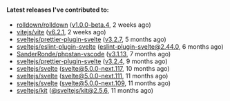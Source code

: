 ####  Latest releases I've contributed to:

- [rolldown/rolldown](https://github.com/rolldown/rolldown) ([v1.0.0-beta.4](https://github.com/rolldown/rolldown/releases/tag/v1.0.0-beta.4), 2 weeks ago)
- [vitejs/vite](https://github.com/vitejs/vite) ([v6.2.1](https://github.com/vitejs/vite/releases/tag/v6.2.1), 2 weeks ago)
- [sveltejs/prettier-plugin-svelte](https://github.com/sveltejs/prettier-plugin-svelte) ([v3.2.7](https://github.com/sveltejs/prettier-plugin-svelte/releases/tag/v3.2.7), 5 months ago)
- [sveltejs/eslint-plugin-svelte](https://github.com/sveltejs/eslint-plugin-svelte) ([eslint-plugin-svelte@2.44.0](https://github.com/sveltejs/eslint-plugin-svelte/releases/tag/eslint-plugin-svelte@2.44.0), 6 months ago)
- [SanderRonde/phpstan-vscode](https://github.com/SanderRonde/phpstan-vscode) ([v3.1.13](https://github.com/SanderRonde/phpstan-vscode/releases/tag/v3.1.13), 7 months ago)
- [sveltejs/prettier-plugin-svelte](https://github.com/sveltejs/prettier-plugin-svelte) ([v3.2.4](https://github.com/sveltejs/prettier-plugin-svelte/releases/tag/v3.2.4), 9 months ago)
- [sveltejs/svelte](https://github.com/sveltejs/svelte) ([svelte@5.0.0-next.117](https://github.com/sveltejs/svelte/releases/tag/svelte@5.0.0-next.117), 10 months ago)
- [sveltejs/svelte](https://github.com/sveltejs/svelte) ([svelte@5.0.0-next.111](https://github.com/sveltejs/svelte/releases/tag/svelte@5.0.0-next.111), 11 months ago)
- [sveltejs/svelte](https://github.com/sveltejs/svelte) ([svelte@5.0.0-next.109](https://github.com/sveltejs/svelte/releases/tag/svelte@5.0.0-next.109), 11 months ago)
- [sveltejs/kit](https://github.com/sveltejs/kit) ([@sveltejs/kit@2.5.6](https://github.com/sveltejs/kit/releases/tag/@sveltejs/kit@2.5.6), 11 months ago)
